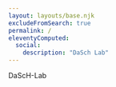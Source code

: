 ```yaml
---
layout: layouts/base.njk
excludeFromSearch: true
permalink: /
eleventyComputed:
  social:
    description: "DaSch Lab"
---
```


DaScH-Lab
